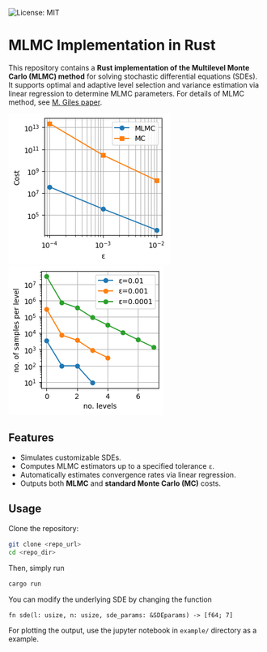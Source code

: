 ![License: MIT](https://img.shields.io/badge/License-MIT-yellow.svg)

# MLMC Implementation in Rust
This repository contains a **Rust implementation of the Multilevel Monte Carlo (MLMC) method** for solving stochastic differential equations (SDEs). It supports optimal and adaptive level selection and variance estimation via linear regression to determine MLMC parameters. For details of MLMC method, see [M. Giles paper](https://doi.org/10.1017/S096249291500001X).

![Demo](example/mlmc_vs_mc_cost.png)
![Demo](example/mlmc_Nl_eps.png)

## Features

- Simulates customizable SDEs.
- Computes MLMC estimators up to a specified tolerance `ε`.  
- Automatically estimates convergence rates via linear regression.  
- Outputs both **MLMC** and **standard Monte Carlo (MC)** costs.  

## Usage

Clone the repository:

```bash
git clone <repo_url>
cd <repo_dir>
```

Then, simply run

```bash
cargo run
```

You can modify the underlying SDE by changing the function
```
fn sde(l: usize, n: usize, sde_params: &SDEparams) -> [f64; 7] 
```

For plotting the output, use the jupyter notebook in ```example/``` directory as a example.
